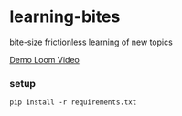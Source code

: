 # learning-bites

bite-size frictionless learning of new topics

[Demo Loom Video](https://www.loom.com/share/ec4e8a6195d64c6ea63608402ee1f307)

### setup

```
pip install -r requirements.txt
```
